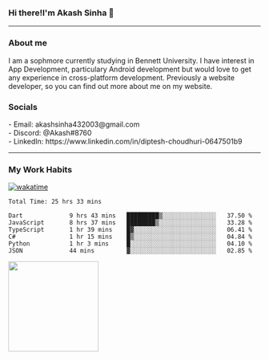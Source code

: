 <h3>Hi there!I'm Akash Sinha 👋</h3>

--- 

<h3>About me</h3>
I am a sophmore currently studying in Bennett University. I have interest in App Development, particulary Android development but would love to get any experience in cross-platform development. Previously a website developer, so you can find out more about me on my website.

<h3>Socials</h3>
 - Email: akashsinha432003@gmail.com<br>
 - Discord: @Akash#8760<br>
 - LinkedIn: https://www.linkedin.com/in/diptesh-choudhuri-0647501b9<br>


---

<h3>My Work Habits</h3>

[![wakatime](https://wakatime.com/badge/user/938b2951-49cf-4810-9b9e-c17cde3d3343.svg)](https://wakatime.com/@938b2951-49cf-4810-9b9e-c17cde3d3343)

<!--START_SECTION:waka-->

```text
Total Time: 25 hrs 33 mins

Dart             9 hrs 43 mins   █████████▒░░░░░░░░░░░░░░░   37.50 %
JavaScript       8 hrs 37 mins   ████████▒░░░░░░░░░░░░░░░░   33.28 %
TypeScript       1 hr 39 mins    █▓░░░░░░░░░░░░░░░░░░░░░░░   06.41 %
C#               1 hr 15 mins    █▒░░░░░░░░░░░░░░░░░░░░░░░   04.84 %
Python           1 hr 3 mins     █░░░░░░░░░░░░░░░░░░░░░░░░   04.10 %
JSON             44 mins         ▓░░░░░░░░░░░░░░░░░░░░░░░░   02.85 %
```

<!--END_SECTION:waka-->

<img height="180em" src="https://github-readme-stats.vercel.app/api?username=theskysinha&show_icons=true&hide_border=true&&count_private=true&include_all_commits=true" />
<!---
theskysinha/theskysinha is a ✨ special ✨ repository because its `README.md` (this file) appears on your GitHub profile.
You can click the Preview link to take a look at your changes.
--->
